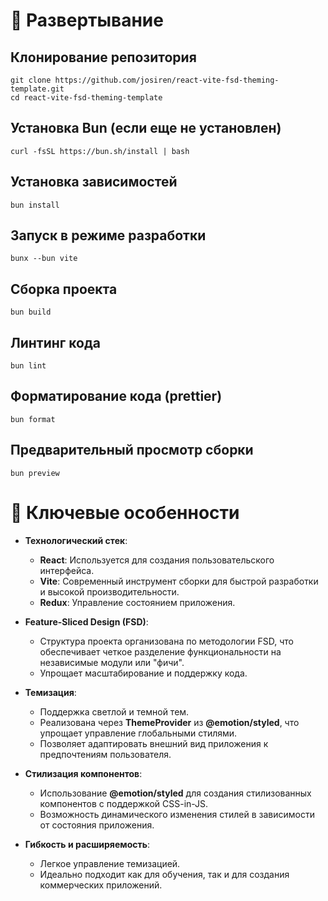 # 🔄 Развертывание

## Клонирование репозитория

```
git clone https://github.com/josiren/react-vite-fsd-theming-template.git
cd react-vite-fsd-theming-template
```

## Установка Bun (если еще не установлен)

```
curl -fsSL https://bun.sh/install | bash
```

## Установка зависимостей

```
bun install
```

## Запуск в режиме разработки

```
bunx --bun vite
```

## Сборка проекта

```
bun build
```

## Линтинг кода

```
bun lint
```

## Форматирование кода (prettier)

```
bun format
```

## Предварительный просмотр сборки

```
bun preview
```

# 🚀 Ключевые особенности

- **Технологический стек**:

  - **React**: Используется для создания пользовательского интерфейса.
  - **Vite**: Современный инструмент сборки для быстрой разработки и высокой производительности.
  - **Redux**: Управление состоянием приложения.

- **Feature-Sliced Design (FSD)**:

  - Структура проекта организована по методологии FSD, что обеспечивает четкое разделение
    функциональности на независимые модули или "фичи".
  - Упрощает масштабирование и поддержку кода.

- **Темизация**:

  - Поддержка светлой и темной тем.
  - Реализована через **ThemeProvider** из **@emotion/styled**, что упрощает управление глобальными
    стилями.
  - Позволяет адаптировать внешний вид приложения к предпочтениям пользователя.

- **Стилизация компонентов**:

  - Использование **@emotion/styled** для создания стилизованных компонентов с поддержкой CSS-in-JS.
  - Возможность динамического изменения стилей в зависимости от состояния приложения.

- **Гибкость и расширяемость**:

  - Легкое управление темизацией.
  - Идеально подходит как для обучения, так и для создания коммерческих приложений.
